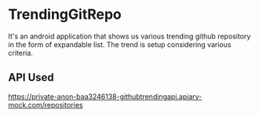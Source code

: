 # TrendingGitRepo
It's an android application that shows us various trending github repository in the form of expandable list. The trend is setup considering various criteria. 

## API Used
https://private-anon-baa3246138-githubtrendingapi.apiary-mock.com/repositories
